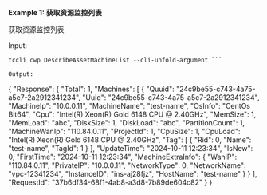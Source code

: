 **Example 1: 获取资源监控列表**

获取资源监控列表

Input: 

```
tccli cwp DescribeAssetMachineList --cli-unfold-argument ```

Output: 
```
{
    "Response": {
        "Total": 1,
        "Machines": [
            {
                "Quuid": "24c9be55-c743-4a75-a5c7-2a2912341234",
                "Uuid": "24c9be55-c743-4a75-a5c7-2a2912341234",
                "MachineIp": "10.0.0.11",
                "MachineName": "test-name",
                "OsInfo": "CentOs Bit64",
                "Cpu": "Intel(R) Xeon(R) Gold 6148 CPU @ 2.40GHz",
                "MemSize": 1,
                "MemLoad": "abc",
                "DiskSize": 1,
                "DiskLoad": "abc",
                "PartitionCount": 1,
                "MachineWanIp": "110.84.0.11",
                "ProjectId": 1,
                "CpuSize": 1,
                "CpuLoad": "Intel(R) Xeon(R) Gold 6148 CPU @ 2.40GHz",
                "Tag": [
                    {
                        "Rid": 0,
                        "Name": "test-name",
                        "TagId": 1
                    }
                ],
                "UpdateTime": "2024-10-11 12:23:34",
                "IsNew": 0,
                "FirstTime": "2024-10-11 12:23:34",
                "MachineExtraInfo": {
                    "WanIP": "110.84.0.11",
                    "PrivateIP": "10.0.0.11",
                    "NetworkType": 0,
                    "NetworkName": "vpc-12341234",
                    "InstanceID": "ins-aj28fjz",
                    "HostName": "test-name"
                }
            }
        ],
        "RequestId": "37b6df34-68f1-4ab8-a3d8-7b89de604c82"
    }
}
```

